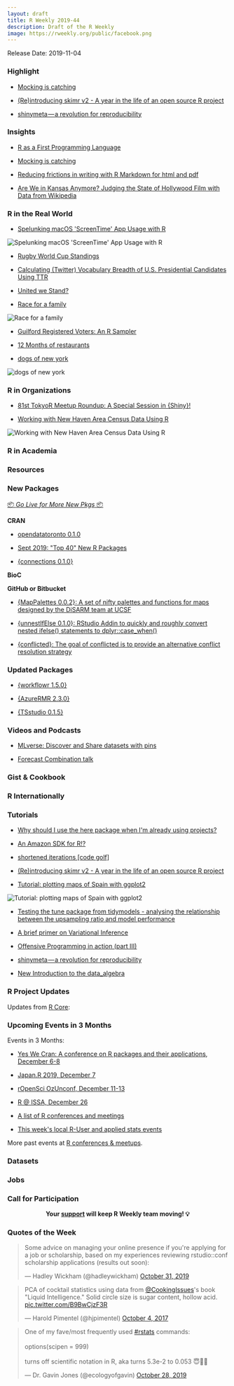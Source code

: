 ```yaml
---
layout: draft
title: R Weekly 2019-44
description: Draft of the R Weekly
image: https://rweekly.org/public/facebook.png
---
```


Release Date: 2019-11-04

###  Highlight

+ [Mocking is catching](https://blog.r-hub.io/2019/10/29/mocking/)

+ [(Re)introducing skimr v2 - A year in the life of an open source R project](https://ropensci.org/blog/2019/10/29/skimrv2/)

+ [shinymeta — a revolution for reproducibility](https://mail-wolf.de/?p=4407)


### Insights

+ [R as a First Programming Language](https://seankross.com/2019/10/27/R-as-a-First-Programming-Language.html)

+ [Mocking is catching](https://blog.r-hub.io/2019/10/29/mocking/)

+ [Reducing frictions in writing with R Markdown for html and pdf](https://blog.earo.me/2019/10/26/reduce-frictions-rmd/)


+ [Are We in Kansas Anymore? Judging the State of Hollywood Film with Data from Wikipedia](https://datadiarist.github.io/post/are-we-in-kansas-anymore/)

### R in the Real World


+ [Spelunking macOS 'ScreenTime' App Usage with R](https://rud.is/b/2019/10/28/spelunking-macos-screentime-app-usage-with-r/)

![Spelunking macOS 'ScreenTime' App Usage with R](https://i0.wp.com/rud.is/b/wp-content/uploads/2019/10/when-used.png?w=1560&ssl=1)



+ [Rugby World Cup Standings](https://david.frigge.nz/posts/2019-10-rugby-world-cup/)


+ [Calculating (Twitter) Vocabulary Breadth of U.S. Presidential Candidates Using TTR](https://gilliganondata.github.io/twitter-ttr/twitter-ttr-refined.nb.html)

+ [United we Stand?](https://citizendatascientist.github.io/posts/2019-08-04-united-we-stand/)

+ [Race for  a family](https://www.simoncoulombe.com/2019/10/race-for-a-family/)

![Race for  a family](https://raw.githubusercontent.com/rweekly/image/master/2019/rate-in-que.gif)

+ [Guilford Registered Voters: An R Sampler](https://www.johngoldin.com/post/geotagging_voters/)

+ [12 Months of restaurants](https://jechave.com/post/12-months-of-restaurants/)

+ [dogs of new york](https://kieranhealy.org/blog/archives/2019/10/28/dogs-of-new-york/)

![dogs of new york](https://raw.githubusercontent.com/rweekly/image/master/2019/dog-new.png)

###  R in Organizations


+ [81st TokyoR Meetup Roundup: A Special Session in {Shiny}!](http://Ryo-N7.github.io/2019-10-30-tokyoR-81-roundup/)

+ [Working with New Haven Area Census Data Using R](https://www.johngoldin.com/post/new-haven-census-and-r/)

![Working with New Haven Area Census Data Using R](https://raw.githubusercontent.com/rweekly/image/master/2019/new-haven.png)

###  R in Academia



###  Resources




###  New Packages

<p class="added-hostname"><a href="https://rweekly.org/live" target="_blank" class="externalLink">📦 <i>Go Live for More New Pkgs</i> 📦</a></p>

**CRAN**


+ [opendatatoronto 0.1.0 ](https://sharla.party/post/opendatatoronto-cran/)

+ [Sept 2019: "Top 40" New R Packages](https://rviews.rstudio.com/2019/10/29/sept-2019-top-40-new-r-packages/)

+ [{connections 0.1.0}](https://edgararuiz.github.io/connections/)

**BioC**



**GitHub or Bitbucket**

+ [{MapPalettes 0.0.2}: A set of nifty palettes and functions for maps designed by the DiSARM team at UCSF](https://github.com/disarm-platform/MapPalettes)

+ [{unnestIfElse 0.1.0}: RStudio Addin to quickly and roughly convert nested ifelse() statements to dplyr::case_when()](https://github.com/erictleung/unnestIfElse)


+ [{conflicted}: The goal of conflicted is to provide an alternative conflict resolution strategy](https://github.com/r-lib/conflicted)

### Updated Packages

+ [{workflowr 1.5.0}](https://github.com/jdblischak/workflowr/releases/tag/v1.5.0)

+ [{AzureRMR 2.3.0}](https://blog.revolutionanalytics.com/2019/11/azurermr-230-now-on-cran.html)

+ [{TSstudio 0.1.5}](https://cran.r-project.org/package=TSstudio)

###  Videos and Podcasts

+ [MLverse: Discover and Share datasets with pins](https://www.youtube.com/watch?v=dJSfqpNBsO4)

+ [Forecast Combination talk](https://eranraviv.com/forecast-combination-talk/)


### Gist & Cookbook



### R Internationally



###  Tutorials

+ [Why should I use the here package when I'm already using projects?](https://malco.io/2018/11/05/why-should-i-use-the-here-package-when-i-m-already-using-projects/)

+ [An Amazon SDK for R!?](https://dyfanjones.me/post/an-amazon-sdk-for-r/)

+ [shortened iterations [code golf]](https://xianblog.wordpress.com/2019/10/29/shortened-iterations-code-golf/)

+ [(Re)introducing skimr v2 - A year in the life of an open source R project](https://ropensci.org/blog/2019/10/29/skimrv2/)

+ [Tutorial: plotting maps of Spain with ggplot2](https://github.com/aaumaitre/maps_Spain/blob/master/README.md)

![Tutorial: plotting maps of Spain with ggplot2](https://raw.githubusercontent.com/rweekly/image/master/2019/mapsSpain.png)


+ [Testing the tune package from tidymodels - analysing the relationship between the upsampling ratio and model performance](https://konradsemsch.netlify.com/2019/10/testing-the-tune-package-from-tidymodels-analysing-the-relationship-between-the-upsampling-ratio-and-model-performance/)

+ [A brief primer on Variational Inference](https://fabiandablander.com/r/Variational-Inference.html)

+ [Offensive Programming in action (part III)](https://neonira.github.io/zop3)

+ [shinymeta — a revolution for reproducibility](https://mail-wolf.de/?p=4407)

+ [New Introduction to the data_algebra](http://www.win-vector.com/blog/2019/10/new-introduction-to-the-data_algebra/)


<!--<div class="post-more-begin></div><div class="post-more-end"></div>-->

###  R Project Updates

Updates from [R Core](http://developer.r-project.org/blosxom.cgi/R-devel/NEWS):


###  Upcoming Events in 3 Months

Events in 3 Months:

+ [Yes We Cran: A conference on R packages and their applications, December 6-8](https://www.thinksisu.org/event/yeswecran/)

+ [Japan.R 2019, December 7](https://japanr.connpass.com/event/154070/)

+ [rOpenSci OzUnconf, December 11-13](https://ozunconf19.ropensci.org/)

+ [R @ ISSA, December 26](https://r-iisa2019.rbind.io/)

+ [A list of R conferences and meetings](https://jumpingrivers.github.io/meetingsR/events.html)

+ [This week's local R-User and applied stats events](https://community.rstudio.com/c/irl)


More past events at [R conferences & meetups](https://conf.rweekly.org).


### Datasets

### Jobs




###  Call for Participation


<p class="hide-support added-hostname support-rweekly" style="text-align: center;font-weight: bold;">Your <a class="non-visited externalLink" href="https://www.patreon.com/rweekly" onclick="pas(this)">support</a> will keep R Weekly team moving! 💡</p>

###  Quotes of the Week

<blockquote class="twitter-tweet"><p lang="en" dir="ltr">Some advice on managing your online presence if you&#39;re applying for a job or scholarship, based on my experiences reviewing rstudio::conf scholarship applications (results out soon):</p>&mdash; Hadley Wickham (@hadleywickham) <a href="https://twitter.com/hadleywickham/status/1189971594778681344?ref_src=twsrc%5Etfw">October 31, 2019</a></blockquote> <script async src="https://platform.twitter.com/widgets.js" charset="utf-8"></script>

<blockquote class="twitter-tweet"><p lang="en" dir="ltr">PCA of cocktail statistics using data from <a href="https://twitter.com/CookingIssues?ref_src=twsrc%5Etfw">@CookingIssues</a>&#39;s book &quot;Liquid Intelligence.&quot; Solid circle size is sugar content, hollow acid. <a href="https://t.co/B9BwCjzF3R">pic.twitter.com/B9BwCjzF3R</a></p>&mdash; Harold Pimentel (@hjpimentel) <a href="https://twitter.com/hjpimentel/status/915728234783817728?ref_src=twsrc%5Etfw">October 4, 2017</a></blockquote>

<blockquote class="twitter-tweet"><p lang="en" dir="ltr">One of my fave/most frequently used <a href="https://twitter.com/hashtag/rstats?src=hash&amp;ref_src=twsrc%5Etfw">#rstats</a> commands:<br><br>options(scipen = 999)<br><br>turns off scientific notation in R, aka turns 5.3e-2 to 0.053 😇🙏🏻</p>&mdash; Dr. Gavin Jones (@ecologyofgavin) <a href="https://twitter.com/ecologyofgavin/status/1188865515059585025?ref_src=twsrc%5Etfw">October 28, 2019</a></blockquote>
